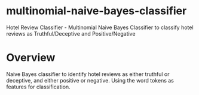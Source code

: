 # multinomial-naive-bayes-classifier
Hotel Review Classifier - Multinomial Naive Bayes Classifier to classify hotel reviews as Truthful/Deceptive and Positive/Negative

# Overview
Naive Bayes classifier to identify hotel reviews as either truthful or deceptive, and either positive or negative. Using the word tokens as features for classification. 


